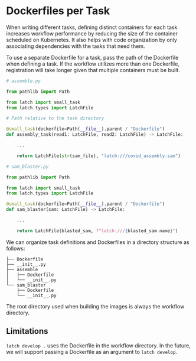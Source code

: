 # Dockerfiles per Task

When writing different tasks, defining distinct containers for each task
increases workflow performance by reducing the size of the container scheduled
on Kubernetes. It also helps with code organization by only associating
dependencies with the tasks that need them.

To use a separate Dockerfile for a task, pass the path of the Dockerfile when defining a task. If the workflow utilizes more than one Dockerfile, registration will take longer given that multiple containers must be built.

```python
# assemble.py

from pathlib import Path

from latch import small_task
from latch.types import LatchFile

# Path relative to the task directory

@small_task(dockerfile=Path(__file__).parent / "Dockerfile")
def assembly_task(read1: LatchFile, read2: LatchFile) -> LatchFile:

    ...

    return LatchFile(str(sam_file), "latch:///covid_assembly.sam")
```

```python
# sam_blaster.py

from pathlib import Path

from latch import small_task
from latch.types import LatchFile

@small_task(dockerfile=Path(__file__).parent / "Dockerfile")
def sam_blaster(sam: LatchFile) -> LatchFile:

    ...

    return LatchFile(blasted_sam, f"latch:///{blasted_sam.name}")
```

We can organize task definitions and Dockerfiles in a directory structure as follows:

```shell-session
├── Dockerfile
├── __init__.py
├── assemble
│   ├── Dockerfile
│   └── __init__.py
└── sam_blaster
    ├── Dockerfile
    └── __init__.py
```

The root directory used when building the images is always the workflow directory.

## Limitations

`latch develop .` uses the Dockerfile in the workflow directory. In the future, we will support passing a Dockerfile as an argument to `latch develop`.
